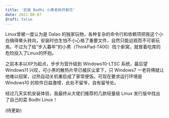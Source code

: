 ```yaml
---
title: '武装 Bodhi 小黑老树开新花'
date: 2021-08-07
draft: false
---
```


Linux曾被一度认为是 Dalao 的独家玩物，各种复杂的命令行和依赖项把我这个小白搞得晕头转向，安装时也生怕不小心格了重要文件，自然只能远观而不可亵玩焉。不过为了给“步入暮年”的小黑（ThinkPad-T400）找个新窝，就冒着吃席的危险投入了Linux的怀抱。

之前本本以XP为起点，步步为营升级到 Windows10-LTSC 系统，最后望 Windows11 兴叹，可小黑的散热片早已被灰尘拿下，只 Windows7 一老将傅就让他难以招架，过热自动关机重启成了家常便饭。可现在要求运行环境是 Windows10 的软件日益激增，此处不留爷，自有留爷处。

经过几天实机安装体验，我最终从大佬们推荐的几款轻量级 Linux 发行版中找出了自己的菜 Bodhi Linux！

(待更新)
